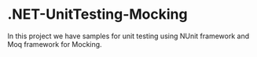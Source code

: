 # .NET-UnitTesting-Mocking

In this project we have samples for unit testing using NUnit framework and Moq framework for Mocking.

